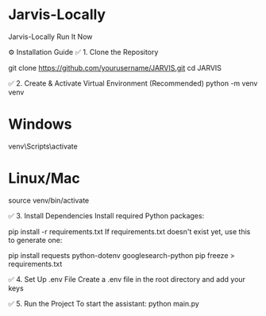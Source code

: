 # Jarvis-Locally
Jarvis-Locally Run It Now 



⚙️ Installation Guide
✅ 1. Clone the Repository

git clone https://github.com/yourusername/JARVIS.git
cd JARVIS

✅ 2. Create & Activate Virtual Environment (Recommended)
python -m venv venv
# Windows
venv\Scripts\activate
# Linux/Mac
source venv/bin/activate

✅ 3. Install Dependencies
Install required Python packages:


pip install -r requirements.txt
If requirements.txt doesn't exist yet, use this to generate one:

pip install requests python-dotenv googlesearch-python
pip freeze > requirements.txt


✅ 4. Set Up .env File
Create a .env file in the root directory and add your keys

✅ 5. Run the Project
To start the assistant:
python main.py

